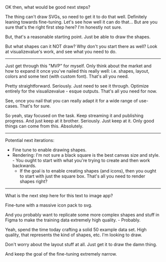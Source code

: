 OK then, what would be good next steps?

The thing can't draw SVGs, so need to get it to do that well. Definitely leaning towards fine-tuning. Let's see how well it can do that... But are you sure that's the right first step here? I'm honestly not sure.

But, that's a reasonable starting point. Just be able to draw the shapes.

But what shapes can it NOT draw? Why don't you start there as well? Look at visualizevalue's work, and see what you need to do.

---

Just get through this "MVP" for myself. Only think about the market and how to expand it once you've nailed this really well: i.e. shapes, layout, colors and some text (with custom font). That's all you need.

Pretty straightforward. Seriously. Just need to see it through. Optimize entirely for the visualizevalue - esque outputs. That's all you need for now.

See, once you nail that you can really adapt it for a wide range of use-cases. That's for sure.

So yeah, stay focused on the task. Keep streaming it and publishing progress. And just keep at it brother. Seriously. Just keep at it. Only good things can come from this. Absolutely.

----

Potential next iterations:
- Fine tune to enable drawing shapes.
- Rendering: I'm not sure a black square is the best canvas size and style. - You ought to start with what you're trying to create and then work backwards.
	- If the goal is to enable creating shapes (and icons), then you ought to start with just the square box. That's all you need to render shapes right?

----

What is the next step here for this text to image app?

Fine-tune with a massive icon pack to svg.

And you probably want to replicate some more complex shapes and stuff in Figma to make the training data extremely high quality. - Probably.

Yeah, spend the time today crafting a solid 50 example data set. High quality, that represents the kind of shapes, etc. I'm looking to draw.

Don't worry about the layout stuff at all. Just get it to draw the damn thing.

And keep the goal of the fine-tuning extremely narrow.

